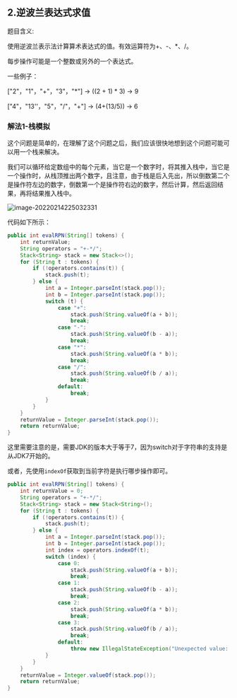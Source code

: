 ## 2.逆波兰表达式求值

题目含义:

使用逆波兰表示法计算算术表达式的值。有效运算符为+、-、*、/。

每步操作可能是一个整数或另外的一个表达式。

一些例子：

["2"，"1"，"+"，"3"，"*"]	->	((2 + 1) * 3)	->	9

["4"，"13''，"5"，"/"，"+"]	->	(4+(13/5))	->	6

### 解法1-栈模拟

这个问题是简单的，在理解了这个问题之后，我们应该很快地想到这个问题可能可以用一个栈来解决。

我们可以循环给定数组中的每个元素，当它是一个数字时，将其推入栈中，当它是一个操作时，从栈顶推出两个数字，且注意，由于栈是后入先出，所以倒数第二个是操作符左边的数字，倒数第一个是操作符右边的数字，然后计算，然后返回结果，再将结果推入栈中。

![image-20220214225032331](http://static.codenote.xyz/20220214225032.png)

代码如下所示：

```java
public int evalRPN(String[] tokens) {
    int returnValue;
    String operators = "+-*/";
    Stack<String> stack = new Stack<>();
    for (String t : tokens) {
        if (!operators.contains(t)) {
            stack.push(t);
        } else {
            int a = Integer.parseInt(stack.pop());
            int b = Integer.parseInt(stack.pop());
            switch (t) {
                case "+":
                    stack.push(String.valueOf(a + b));
                    break;
                case "-":
                    stack.push(String.valueOf(b - a));
                    break;
                case "*":
                    stack.push(String.valueOf(a * b));
                    break;
                case "/":
                    stack.push(String.valueOf(b / a));
                    break;
                default:
                    break;
            }
        }
    }
    returnValue = Integer.parseInt(stack.pop());
    return returnValue;
}
```

这里需要注意的是，需要JDK的版本大于等于7，因为switch对于字符串的支持是从JDK7开始的。

或者，先使用`indexOf`获取到当前字符是执行哪步操作即可。

```java
public int evalRPN(String[] tokens) {
    int returnValue = 0;
    String operators = "+-*/";
    Stack<String> stack = new Stack<String>();
    for (String t : tokens) {
        if (!operators.contains(t)) {
            stack.push(t);
        } else {
            int a = Integer.parseInt(stack.pop());
            int b = Integer.parseInt(stack.pop());
            int index = operators.indexOf(t);
            switch (index) {
                case 0:
                    stack.push(String.valueOf(a + b));
                    break;
                case 1:
                    stack.push(String.valueOf(b - a));
                    break;
                case 2:
                    stack.push(String.valueOf(a * b));
                    break;
                case 3:
                    stack.push(String.valueOf(b / a));
                    break;
                default:
                    throw new IllegalStateException("Unexpected value: " + index);
            }
        }
    }
    returnValue = Integer.valueOf(stack.pop());
    return returnValue;
}
```

